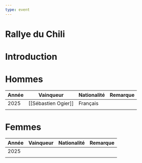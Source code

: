 ```yaml
---
type: event
---
```


# Rallye du Chili

# Introduction

# Hommes

| Année | Vainqueur           | Nationalité | Remarque |
| ----- | ------------------- | ----------- | -------- |
| 2025  | [[Sébastien Ogier]] | Français    |          |
|       |                     |             |          |
# Femmes

| Année | Vainqueur | Nationalité | Remarque |
| ----- | --------- | ----------- | -------- |
| 2025  |           |             |          |
|       |           |             |          |
